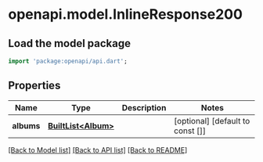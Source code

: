 # openapi.model.InlineResponse200

## Load the model package
```dart
import 'package:openapi/api.dart';
```

## Properties
Name | Type | Description | Notes
------------ | ------------- | ------------- | -------------
**albums** | [**BuiltList&lt;Album&gt;**](Album.md) |  | [optional] [default to const []]

[[Back to Model list]](../README.md#documentation-for-models) [[Back to API list]](../README.md#documentation-for-api-endpoints) [[Back to README]](../README.md)


